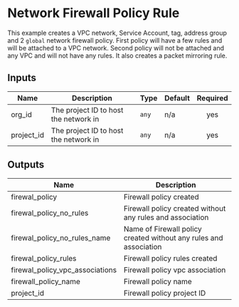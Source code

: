 #  Network Firewall Policy Rule

This example creates a VPC network, Service Account, tag, address group and 2 `global` network firewall policy. First policy will have a few rules and will be attached to a VPC network. Second policy will not be attached and any VPC and will not have any rules. It also creates a packet mirroring rule.

<!-- BEGINNING OF PRE-COMMIT-TERRAFORM DOCS HOOK -->
## Inputs

| Name | Description | Type | Default | Required |
|------|-------------|------|---------|:--------:|
| org\_id | The project ID to host the network in | `any` | n/a | yes |
| project\_id | The project ID to host the network in | `any` | n/a | yes |

## Outputs

| Name | Description |
|------|-------------|
| firewal\_policy | Firewall policy created |
| firewal\_policy\_no\_rules | Firewall policy created without any rules and association |
| firewal\_policy\_no\_rules\_name | Name of Firewall policy created without any rules and association |
| firewal\_policy\_rules | Firewall policy rules created |
| firewal\_policy\_vpc\_associations | Firewall policy vpc association |
| firewall\_policy\_name | Firewall policy name |
| project\_id | Firewall policy project ID |

<!-- END OF PRE-COMMIT-TERRAFORM DOCS HOOK -->

